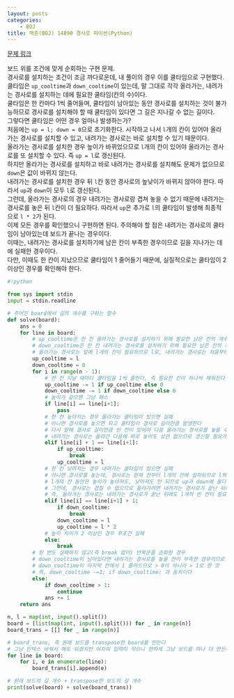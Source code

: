 ```yaml
---
layout: posts
categories:
    - BOJ
title: 백준(BOJ) 14890 경사로 파이썬(Python)
---
```


[문제 링크](https://www.acmicpc.net/problem/14890)

보드 위를 조건에 맞게 순회하는 구현 문제.  
경사로를 설치하는 조건이 조금 까다로운데, 내 풀이의 경우 이를 쿨타임으로 구현했다.  
쿨타임은 `up_cooltime`과 `down_cooltime`이 있는데, 말 그대로 각각 올라가는, 내려가는 경사로를 설치하는 데에 필요한 쿨타임(칸의 수)이다.  
쿨타임은 한 칸마다 1씩 줄어들며, 쿨타임이 남아있는 동안 경사로를 설치하는 것이 불가능하므로 경사로를 설치해야 할 때 쿨타임이 있다면 그 길은 지나갈 수 없는 길이다.  
그렇다면 쿨타임은 어떤 경우 얼마나 발생하는가?  
처음에는 `up = l; down = 0`으로 초기화한다. 시작하고 나서 `l`개의 칸이 있어야 올라가는 경사로를 설치할 수 있고, 내려가는 경사로는 바로 설치할 수 있기 때문이다.  
올라가는 경사로를 설치한 경우 높이가 바뀌었으므로 `l`개의 칸이 있어야 올라가는 경사로를 또 설치할 수 있다. 즉 `up = l`로 갱신된다.  
하지만 올라가는 경사로를 설치하고 바로 내려가는 경사로를 설치해도 문제가 없으므로 `down`은 값이 바뀌지 않는다.  
내려가는 경사로를 설치한 경우 뒤 `l`칸 동안 경사로의 높낮이가 바뀌지 않아야 한다. 따라서 `up`과 `down`이 모두 `l`로 갱신된다.  
그런데, 올라가는 경사로의 경우 내려가는 경사로랑 겹쳐 놓을 수 없기 때문에 내려가는 경사로를 놓은 뒤 `l`칸이 더 필요하다. 따라서 `up`은 추가로 `l`의 쿨타임이 발생해 최종적으로 `l * 2`가 된다.  
이제 모든 경우를 확인했으니 구현하면 된다. 주의해야 할 점은 내려가는 경사로의 쿨타임이 남아있는데 보드가 끝나는 경우이다.  
이때는, 내려가는 경사로를 설치하기에 남은 칸이 부족한 경우이므로 길을 지나가는 데에 실패한 경우이다.  
다만, 이때도 한 칸이 지났으므로 쿨타임이 1 줄어들기 때문에, 실질적으로는 쿨타임이 2 이상인 경우를 확인해야 한다.  


```python
#!python

from sys import stdin
input = stdin.readline

# 주어진 board에서 길의 개수를 구하는 함수
def solve(board):
    ans = 0
    for line in board:
        # up_cooltime은 한 칸 올라가는 경사로를 설치하기 위해 필요한 남은 칸의 개수
        # down_cooltime은 한 칸 내려가는 경사로를 설치하기 위해 필요한 남은 칸의 개수
        # 올라가는 경사로는 앞에 l개의 칸이 필요하므로 l로, 내려가는 경사로는 처음부터 설치할 수 있으므로 0으로 초기화
        up_cooltime = l
        down_cooltime = 0
        for i in range(n - 1):
            # 한 칸 지날 때마다 쿨타임을 1씩 줄인다, 즉 필요한 칸이 하나씩 채워진다
            up_cooltime -= 1 if up_cooltime else 0
            down_cooltime -= 1 if down_cooltime else 0
            # 높이가 같으면 그냥 패스
            if line[i] == line[i+1]:
                pass
            # 한 칸 높아지는 경우 올라가는 쿨타임이 있으면 실패
            # 아니면 경사로를 놓으면 되고 쿨타임이 경사로 길이만큼 발생한다
            # 다시 말해 경사로 길이만큼 빈 칸이 있어야 다음 올라가는 경사로를 놓을 수 있다
            # 내려가는 경사로는 올라간 다음에 바로 놓아도 상관 없으므로 갱신할 필요가 없다
            elif line[i] + 1 == line[i+1]:
                if up_cooltime:
                    break
                up_cooltime = l
            # 한 칸 낮아지는 경우 내려가는 쿨타임이 있으면 실패
            # 아니면 경사로를 놓는데, 경사로는 현재 칸부터 l개의 칸에 설치되므로 l의 쿨타임이 발생한다
            # l개의 칸 동안은 높이가 높아져도, 낮아져도 안 되므로 up과 down에 둘다 l의 쿨타임이 발생한다
            # 그런데, 경사로는 겹칠 수 없으므로 올라가려면 내려가는 경사로가 끝난 뒤에도 l의 쿨타임이 추가로 발생한다
            # 즉, 올라가는 경사로는 내려가는 경사로가 끝난 뒤에도 l개의 빈 칸이 필요하다
            elif line[i] == line[i+1] + 1:
                if down_cooltime:
                    break
                down_cooltime = l
                up_cooltime = l * 2
            # 높이 차이가 2 이상인 경우 무조건 실패
            else:
                break
        # 한 번도 실패하지 않고(즉 break 없이) 반복문을 순회한 경우
        # down_cooltime이 남아있다면 내려가는 경사로를 놓을 칸이 부족한 경우이므로 실패이다
        # down_cooltime이 마지막 칸에서 1 줄어드므로 > 0이 아니라 > 1로 한 것
        # 즉, down_cooltime -=1; if down_cooltime: 과 동치이다
        else:
            if down_cooltime > 1:
                continue
            ans += 1
    return ans

n, l = map(int, input().split())
board = [list(map(int, input().split())) for _ in range(n)]
board_trans = [[] for _ in range(n)]

# board_trans, 즉 원래 보드를 transpose한 board를 만든다
# 그냥 인덱스 바꿔서 해도 되겠지만 어차피 입력이 작으니 편하게 그냥 보드를 하나 더 만든다
for line in board:
    for i, e in enumerate(line):
        board_trans[i].append(e)

# 원래 보드의 길 개수 + transpose한 보드의 길 개수
print(solve(board) + solve(board_trans))

```
